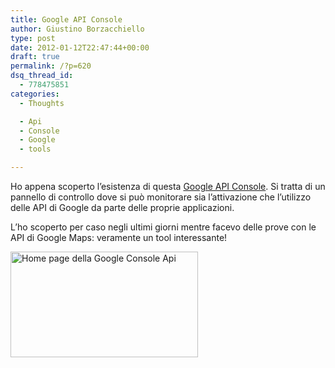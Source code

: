 ```yaml
---
title: Google API Console
author: Giustino Borzacchiello
type: post
date: 2012-01-12T22:47:44+00:00
draft: true
permalink: /?p=620
dsq_thread_id:
  - 778475851
categories:
  - Thoughts

  - Api
  - Console
  - Google
  - tools

---
```

Ho appena scoperto l&#8217;esistenza di questa [Google API Console][1]. Si tratta di un pannello di controllo dove si può monitorare sia l&#8217;attivazione che l&#8217;utilizzo delle API di Google da parte delle proprie applicazioni.

L&#8217;ho scoperto per caso negli ultimi giorni mentre facevo delle prove con le API di Google Maps: veramente un tool interessante!

[<img src="https://i2.wp.com/giustino.blog/wp-content/uploads/2012/01/GoogleConsoleApi-300x169.png?resize=300%2C169" alt="Home page della Google Console Api" title="GoogleConsoleApi" width="300" height="169" class="aligncenter size-medium wp-image-621" data-recalc-dims="1" />][2]

 [1]: https://code.google.com/apis/console
 [2]: https://i1.wp.com/giustino.blog/wp-content/uploads/2012/01/GoogleConsoleApi.png